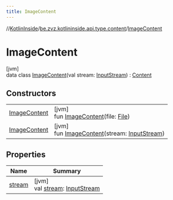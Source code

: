 ```yaml
---
title: ImageContent
---
```

//[KotlinInside](../../../index.html)/[be.zvz.kotlininside.api.type.content](../index.html)/[ImageContent](index.html)



# ImageContent



[jvm]\
data class [ImageContent](index.html)(val stream: [InputStream](https://docs.oracle.com/javase/7/docs/api/java/io/InputStream.html)) : [Content](../-content/index.html)



## Constructors


| | |
|---|---|
| [ImageContent](-image-content.html) | [jvm]<br>fun [ImageContent](-image-content.html)(file: [File](https://docs.oracle.com/javase/7/docs/api/java/io/File.html)) |
| [ImageContent](-image-content.html) | [jvm]<br>fun [ImageContent](-image-content.html)(stream: [InputStream](https://docs.oracle.com/javase/7/docs/api/java/io/InputStream.html)) |


## Properties


| Name | Summary |
|---|---|
| [stream](stream.html) | [jvm]<br>val [stream](stream.html): [InputStream](https://docs.oracle.com/javase/7/docs/api/java/io/InputStream.html) |

